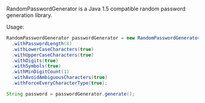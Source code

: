 RandomPasswordGenerator is a Java 1.5 compatible random password generation library.<br />

Usage:<br />

```java
RandomPasswordGenerator passwordGenerator = new RandomPasswordGenerator()
  .withPasswordLength(8)
  .withLowerCaseCharacters(true)
  .withUpperCaseCharacters(true)
  .withDigits(true)
  .withSymbols(true)
  .withMinDigitCount(1)
  .withAvoidAmbiguousCharacters(true)
  .withForceEveryCharacterType(true);

String password = passwordGenerator.generate();
```
